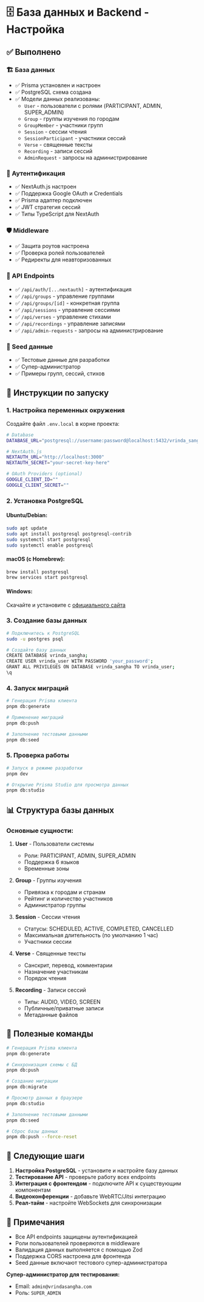 # 🗄️ База данных и Backend - Настройка

## ✅ Выполнено

### 🏗️ База данных
- ✅ Prisma установлен и настроен
- ✅ PostgreSQL схема создана
- ✅ Модели данных реализованы:
  - `User` - пользователи с ролями (PARTICIPANT, ADMIN, SUPER_ADMIN)
  - `Group` - группы изучения по городам
  - `GroupMember` - участники групп
  - `Session` - сессии чтения
  - `SessionParticipant` - участники сессий
  - `Verse` - священные тексты
  - `Recording` - записи сессий
  - `AdminRequest` - запросы на администрирование

### 🔐 Аутентификация
- ✅ NextAuth.js настроен
- ✅ Поддержка Google OAuth и Credentials
- ✅ Prisma адаптер подключен
- ✅ JWT стратегия сессий
- ✅ Типы TypeScript для NextAuth

### 🛡️ Middleware
- ✅ Защита роутов настроена
- ✅ Проверка ролей пользователей
- ✅ Редиректы для неавторизованных

### 📡 API Endpoints
- ✅ `/api/auth/[...nextauth]` - аутентификация
- ✅ `/api/groups` - управление группами
- ✅ `/api/groups/[id]` - конкретная группа
- ✅ `/api/sessions` - управление сессиями
- ✅ `/api/verses` - управление стихами
- ✅ `/api/recordings` - управление записями
- ✅ `/api/admin-requests` - запросы на администрирование

### 🌱 Seed данные
- ✅ Тестовые данные для разработки
- ✅ Супер-администратор
- ✅ Примеры групп, сессий, стихов

## 🚀 Инструкции по запуску

### 1. Настройка переменных окружения

Создайте файл `.env.local` в корне проекта:

```bash
# Database
DATABASE_URL="postgresql://username:password@localhost:5432/vrinda_sangha?schema=public"

# NextAuth.js
NEXTAUTH_URL="http://localhost:3000"
NEXTAUTH_SECRET="your-secret-key-here"

# OAuth Providers (optional)
GOOGLE_CLIENT_ID=""
GOOGLE_CLIENT_SECRET=""
```

### 2. Установка PostgreSQL

#### Ubuntu/Debian:
```bash
sudo apt update
sudo apt install postgresql postgresql-contrib
sudo systemctl start postgresql
sudo systemctl enable postgresql
```

#### macOS (с Homebrew):
```bash
brew install postgresql
brew services start postgresql
```

#### Windows:
Скачайте и установите с [официального сайта](https://www.postgresql.org/download/windows/)

### 3. Создание базы данных

```bash
# Подключитесь к PostgreSQL
sudo -u postgres psql

# Создайте базу данных
CREATE DATABASE vrinda_sangha;
CREATE USER vrinda_user WITH PASSWORD 'your_password';
GRANT ALL PRIVILEGES ON DATABASE vrinda_sangha TO vrinda_user;
\q
```

### 4. Запуск миграций

```bash
# Генерация Prisma клиента
pnpm db:generate

# Применение миграций
pnpm db:push

# Заполнение тестовыми данными
pnpm db:seed
```

### 5. Проверка работы

```bash
# Запуск в режиме разработки
pnpm dev

# Открытие Prisma Studio для просмотра данных
pnpm db:studio
```

## 📊 Структура базы данных

### Основные сущности:

1. **User** - Пользователи системы
   - Роли: PARTICIPANT, ADMIN, SUPER_ADMIN
   - Поддержка 6 языков
   - Временные зоны

2. **Group** - Группы изучения
   - Привязка к городам и странам
   - Рейтинг и количество участников
   - Администратор группы

3. **Session** - Сессии чтения
   - Статусы: SCHEDULED, ACTIVE, COMPLETED, CANCELLED
   - Максимальная длительность (по умолчанию 1 час)
   - Участники сессии

4. **Verse** - Священные тексты
   - Санскрит, перевод, комментарии
   - Назначение участникам
   - Порядок чтения

5. **Recording** - Записи сессий
   - Типы: AUDIO, VIDEO, SCREEN
   - Публичные/приватные записи
   - Метаданные файлов

## 🔧 Полезные команды

```bash
# Генерация Prisma клиента
pnpm db:generate

# Синхронизация схемы с БД
pnpm db:push

# Создание миграции
pnpm db:migrate

# Просмотр данных в браузере
pnpm db:studio

# Заполнение тестовыми данными
pnpm db:seed

# Сброс базы данных
pnpm db:push --force-reset
```

## 🎯 Следующие шаги

1. **Настройка PostgreSQL** - установите и настройте базу данных
2. **Тестирование API** - проверьте работу всех endpoints
3. **Интеграция с фронтендом** - подключите API к существующим компонентам
4. **Видеоконференции** - добавьте WebRTC/Jitsi интеграцию
5. **Реал-тайм** - настройте WebSockets для синхронизации

## 📝 Примечания

- Все API endpoints защищены аутентификацией
- Роли пользователей проверяются в middleware
- Валидация данных выполняется с помощью Zod
- Поддержка CORS настроена для фронтенда
- Seed данные включают тестового супер-администратора

**Супер-администратор для тестирования:**
- Email: `admin@vrindasangha.com`
- Роль: `SUPER_ADMIN`
